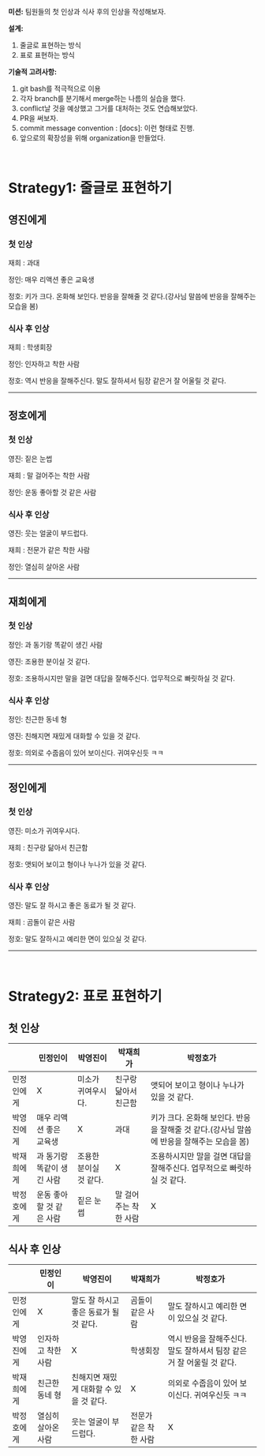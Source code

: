 **미션:** 팀원들의 첫 인상과 식사 후의 인상을 작성해보자.

**설계:**

1. 줄글로 표현하는 방식
2. 표로 표현하는 방식

**기술적 고려사항:**

1. git bash를 적극적으로 이용
2. 각자 branch를 분기해서 merge하는 나름의 실습을 했다.
3. conflict날 것을 예상했고 그거를 대처하는 것도 연습해보았다.
4. PR을 써보자.
5. commit message convention : [docs]: 이런 형태로 진행.
6. 앞으로의 확장성을 위해 organization을 만들었다.

<br/>

# Strategy1: 줄글로 표현하기

## 영진에게
### 첫 인상
재희 : 과대

정인: 매우 리액션 좋은 교육생

정호: 키가 크다. 온화해 보인다. 반응을 잘해줄 것 같다.(강사님 말씀에 반응을 잘해주는 모습을 봄)

### 식사 후 인상
재희 : 학생회장

정인: 인자하고 착한 사람

정호: 역시 반응을 잘해주신다. 말도 잘하셔서 팀장 같은거 잘 어울릴 것 같다.

---
## 정호에게
### 첫 인상

영진: 짙은 눈썹

재희 : 말 걸어주는 착한  사람

정인: 운동 좋아할 것 같은 사람

### 식사 후 인상
영진: 웃는 얼굴이 부드럽다.

재희 : 전문가 같은 착한 사람

정인: 열심히 살아온 사람

---
## 재희에게
### 첫 인상
정인: 과 동기랑 똑같이 생긴 사람

영진: 조용한 분이실 것 같다.

정호: 조용하시지만 말을 걸면 대답을 잘해주신다. 업무적으로 빠릿하실 것 같다.

### 식사 후 인상
정인: 친근한 동네 형

영진: 친해지면 재밌게 대화할 수 있을 것 같다.

정호: 의외로 수줍음이 있어 보이신다. 귀여우신듯 ㅋㅋ

---
## 정인에게
### 첫 인상
영진: 미소가 귀여우시다.

재희 : 친구랑 닮아서 친근함

정호: 앳되어 보이고 형이나 누나가 있을 것 같다.

### 식사 후 인상
영진: 말도 잘 하시고 좋은 동료가 될 것 같다.

재희 : 곰돌이 같은 사람

정호: 말도 잘하시고 예리한 면이 있으실 것 같다.

---
<br/>

# Strategy2: 표로 표현하기

## 첫 인상

|  | 민정인이 | 박영진이 | 박재희가 | 박정호가 |
| --- | --- | --- | --- | --- |
| 민정인에게 | X | 미소가 귀여우시다. | 친구랑 닮아서 친근함 | 앳되어 보이고 형이나 누나가 있을 것 같다. |
| 박영진에게 | 매우 리액션 좋은 교육생| X | 과대 | 키가 크다. 온화해 보인다. 반응을 잘해줄 것 같다.(강사님 말씀에 반응을 잘해주는 모습을 봄) |
| 박재희에게 | 과 동기랑 똑같이 생긴 사람| 조용한 분이실 것 같다.| X | 조용하시지만 말을 걸면 대답을 잘해주신다. 업무적으로 빠릿하실 것 같다.|
| 박정호에게 | 운동 좋아할 것 같은 사람 | 짙은 눈썹 | 말 걸어주는 착한  사람 | X |

## 식사 후 인상

|  | 민정인이 | 박영진이 | 박재희가 | 박정호가 |
| --- | --- | --- | --- | --- |
| 민정인에게 | X | 말도 잘 하시고 좋은 동료가 될 것 같다.| 곰돌이 같은 사람| 말도 잘하시고 예리한 면이 있으실 것 같다. |
| 박영진에게 |  인자하고 착한 사람| X | 학생회장| 역시 반응을 잘해주신다. 말도 잘하셔서 팀장 같은거 잘 어울릴 것 같다.|
| 박재희에게 | 친근한 동네 형| 친해지면 재밌게 대화할 수 있을 것 같다. | X | 의외로 수줍음이 있어 보이신다. 귀여우신듯 ㅋㅋ|
| 박정호에게 | 열심히 살아온 사람 | 웃는 얼굴이 부드럽다. | 전문가 같은 착한 사람 | X |
